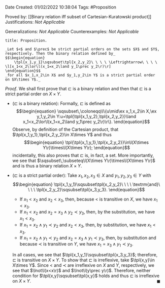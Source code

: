 <div class="topSpace"></div>

Date Created: 01/02/2022 10:38:04
Tags: #Proposition

Proved by: [[Binary relation iff subset of Cartesian-Kuratowski product]]
Justifications: _Not Applicable_

Generalizations: _Not Applicable_
Counterexamples: _Not Applicable_

``` ad-Proposition
title: Proposition.

_Let $<$ and $\prec$ be strict partial orders on the sets $X$ and $Y$, respectively. Then the binary relation defined by_
$$\begin{equation}
    \tpl{x_1,y_1}\sqsubset\tpl{x_2,y_2}\ \ \ \ \Leftrightarrow\ \ \ \ \l[x_1<x_2\lor\l(x_1=x_2\land y_1\prec y_2\r)\r]
\end{equation}$$
_for all $x_1,x_2\in X$ and $y_1,y_2\in Y$ is a strict partial order on $X\times Y$._

```

_Proof_. We shall first prove that $\sqsubset$ is a binary relation and then that $\sqsubset$ is a strict partial order on $X\times Y$.
* ($\sqsubset$ is a binary relation): Formally, $\sqsubset$ is defined as
$$\begin{equation}
    \sqsubset\,\coloneqq\l\{u\mid\ex x_1,x_2\in X,\ex y_1,y_2\in Y:u=\tpl{\tpl{x_1,y_2},\tpl{x_2,y_2}}\land x_1<x_2\lor\l(x_1=x_2\land y_1\prec y_2\r)\r\}.
\end{equation}$$
Observe, by definition of the Cartesian product, that $\tpl{x_1,y_1},\tpl{x_2,y_2}\in X\times Y$ and thus
$$\begin{equation}
    \tpl{\tpl{x_1,y_1},\tpl{x_2,y_2}}\in\l(X\times Y\r)\times\l(X\times Y\r);
\end{equation}$$
incidentally, this also proves that $\sqsubset$ is, in fact, a set. More importantly, we see that $\sqsubset\,\subseteq\l(X\times Y\r)\times\l(X\times Y\r)$ and is thus a binary relation $X\times Y$.
* ($\sqsubset$ is a strict partial order): Take $x_1,x_2,x_3\in X$ and $y_1,y_2,y_3\in Y$ with$$\begin{equation}
    \tpl{x_1,y_1}\sqsubset\tpl{x_2,y_2}\ \ \ \ \textrm{and}\ \ \ \ \tpl{x_2,y_2}\sqsubset\tpl{x_3,y_3}.
 \end{equation}$$
    * If $x_1<x_2$ and $x_2<x_3$, then, because $<$ is transitive on $X$, we have $x_1<x_3$.
    * If $x_1<x_2$ and $x_2=x_3\land y_2\prec y_3$, then, by the substitution, we have $x_1<x_3$.
    * If $x_1=x_2\land y_1\prec y_2$ and $x_2<x_3$, then, by substitution, we have $x_1<x_3$.
    * If $x_1=x_2\land y_1\prec y_2$ and $x_2=x_3\land y_1\prec y_3$, then, by substitution and because $\prec$ is transitive on $Y$, we have $x_1=x_3\land y_1\prec y_3$.

    In all cases, we see that $\tpl{x_1,y_1}\sqsubset\tpl{x_3,y_3}$; therefore, $\sqsubset$ is transitive on $X\times Y$. To show that $\sqsubset$ is irreflexive, take $\tpl{x,y}\in X\times Y$. Since $<$ and $\prec$ are irreflexive on $X$ and $Y$, respectively, we see that $\lnot\l(x<x\r)$ and $\lnot\l(y\prec y\r)$. Therefore, neither condition for $\tpl{x,y}\sqsubset\tpl{x,y}$ holds and thus $\sqsubset$ is irreflexive on $X\times Y$.<span style="float:right;">$\blacksquare$</span>
